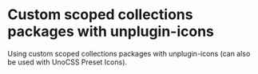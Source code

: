 # Custom scoped collections packages with unplugin-icons

Using custom scoped collections packages with unplugin-icons (can also be used with UnoCSS Preset Icons).
